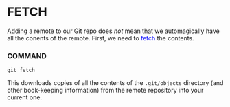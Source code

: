 # FETCH

Adding a remote to our Git repo does _not_ mean that we automagically have all the conents of the remote. First, we need to <span style="color:blue">fetch </span> the contents.

### COMMAND

    git fetch

This downloads copies of all the contents of the `.git/objects` directory (and other book-keeping information) from the remote repository into your current one.
